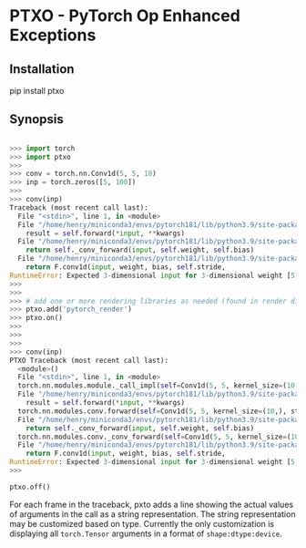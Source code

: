 # PTXO - PyTorch Op Enhanced Exceptions

## Installation

pip install ptxo

## Synopsis

```python

>>> import torch
>>> import ptxo
>>>
>>> conv = torch.nn.Conv1d(5, 5, 10)
>>> inp = torch.zeros([5, 100])
>>>
>>> conv(inp)
Traceback (most recent call last):
  File "<stdin>", line 1, in <module>
  File "/home/henry/miniconda3/envs/pytorch181/lib/python3.9/site-packages/torch/nn/modules/module.py", line 889, in _call_impl
    result = self.forward(*input, **kwargs)
  File "/home/henry/miniconda3/envs/pytorch181/lib/python3.9/site-packages/torch/nn/modules/conv.py", line 263, in forward
    return self._conv_forward(input, self.weight, self.bias)
  File "/home/henry/miniconda3/envs/pytorch181/lib/python3.9/site-packages/torch/nn/modules/conv.py", line 259, in _conv_forward
    return F.conv1d(input, weight, bias, self.stride,
RuntimeError: Expected 3-dimensional input for 3-dimensional weight [5, 5, 10], but got 2-dimensional input of size [5, 100] instead
>>>
>>>
>>> # add one or more rendering libraries as needed (found in render directory)
>>> ptxo.add('pytorch_render')
>>> ptxo.on()
>>>  
>>>
>>>
>>> conv(inp)
PTXO Traceback (most recent call last):
  <module>()
  File "<stdin>", line 1, in <module>
  torch.nn.modules.module._call_impl(self=Conv1d(5, 5, kernel_size=(10,), stride=(1,)), input[0]=[5,100]:float32:cpu)
  File "/home/henry/miniconda3/envs/pytorch181/lib/python3.9/site-packages/torch/nn/modules/module.py", line 889, in _call_impl
    result = self.forward(*input, **kwargs)
  torch.nn.modules.conv.forward(self=Conv1d(5, 5, kernel_size=(10,), stride=(1,)), input=[5,100]:float32:cpu)
  File "/home/henry/miniconda3/envs/pytorch181/lib/python3.9/site-packages/torch/nn/modules/conv.py", line 263, in forward
    return self._conv_forward(input, self.weight, self.bias)
  torch.nn.modules.conv._conv_forward(self=Conv1d(5, 5, kernel_size=(10,), stride=(1,)), input=[5,100]:float32:cpu, weight=[5,5,10]:float32:cpu, bias=[5]:float32:cpu)
  File "/home/henry/miniconda3/envs/pytorch181/lib/python3.9/site-packages/torch/nn/modules/conv.py", line 259, in _conv_forward
    return F.conv1d(input, weight, bias, self.stride,
RuntimeError: Expected 3-dimensional input for 3-dimensional weight [5, 5, 10], but got 2-dimensional input of size [5, 100] instead
>>>

ptxo.off()
```

For each frame in the traceback, pxto adds a line showing the actual values of
arguments in the call as a string representation.  The string representation
may be customized based on type.  Currently the only customization is
displaying all `torch.Tensor` arguments in a format of `shape:dtype:device`.




